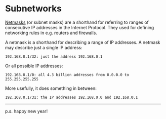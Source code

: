 # Subnetworks


[Netmasks](https://www.hacksplaining.com/glossary/netmasks) (or subnet masks)
are a shorthand for referring to ranges of consecutive IP addresses in the
Internet Protocol. They used for defining networking rules in e.g. routers and
firewalls.

A netmask is a shorthand for describing a range of IP addresses. A netmask may describe just a single IP address:

    192.168.0.1/32: just the address 192.168.0.1

Or all possible IP addresses:

    192.168.0.1/0: all 4.3 billion addresses from 0.0.0.0 to 255.255.255.255

More usefully, it does something in between:

    192.168.0.1/31: the IP addresses 192.168.0.0 and 192.168.0.1



---

p.s. happy new year!

